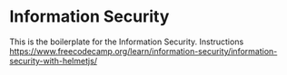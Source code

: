 # Information Security

This is the boilerplate for the Information Security. Instructions https://www.freecodecamp.org/learn/information-security/information-security-with-helmetjs/
